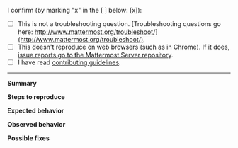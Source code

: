 I confirm (by marking "x" in the [ ] below: [x]):

- [ ] This is not a troubleshooting question. [Troubleshooting questions go here: http://www.mattermost.org/troubleshoot/](http://www.mattermost.org/troubleshoot/).
- [ ] This doesn't reproduce on web browsers (such as in Chrome). If it does, [issue reports go to the Mattermost Server repository](https://github.com/mattermost/platform/issues).
- [ ] I have read [contributing guidelines](https://github.com/mattermost/desktop/blob/master/CONTRIBUTING.md).

---

**Summary**
<!--
Issue in one concise sentence.
-->

**Steps to reproduce**

<!--
Please include all of the following:
- Operating System
- Mattermost Desktop App version (See **Help > Version Number**)
- Mattermost Server version (See **Mattermost Menu > About Mattermost**, where **Mattermost Menu** can be accessed by clicking on three dots next to your profile picture)
- Clear steps to reproduce the issue
-->

**Expected behavior**

**Observed behavior**

<!--
Please include relevant error messages and/or screenshots.
-->

**Possible fixes**

<!--
If you can, link to the line of code that might be responsible for the problem.
-->
